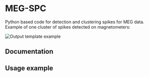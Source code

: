 # MEG-SPC

Python based code for detection and clustering spikes for MEG data. Example of one cluster of spikes detected on magnetometers: 

![Output template example](https://github.com/vagechirkov/MEG-SPC/blob/master/Example%20output%20plots/magnetometers/9_temp.png)

## Documentation




## Usage example


